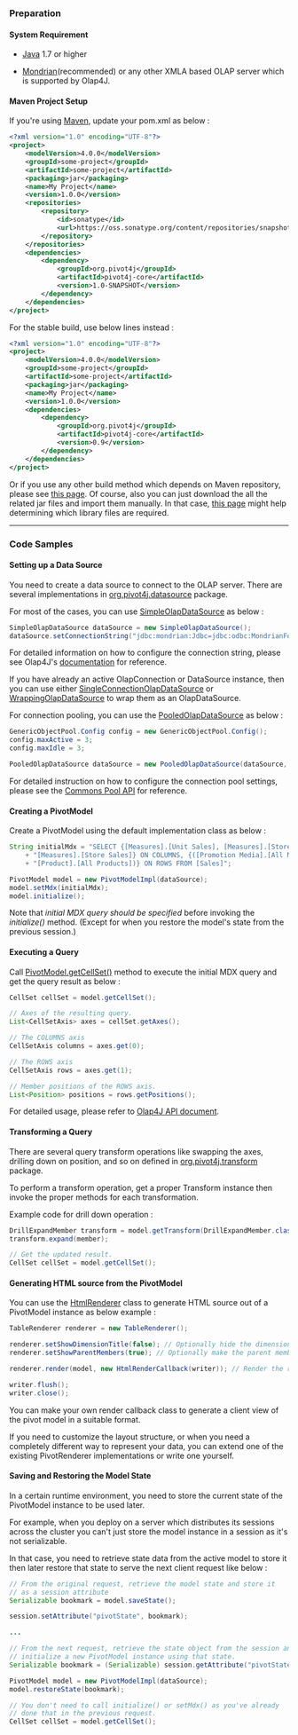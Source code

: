 ### Preparation

#### System Requirement

* [Java][java-site] 1.7 or higher

* [Mondrian][mondrian-site](recommended) or any other XMLA based OLAP server which is supported by Olap4J.

#### Maven Project Setup

If you're using [Maven][maven-site], update your pom.xml as below :

```xml
<?xml version="1.0" encoding="UTF-8"?>
<project>
    <modelVersion>4.0.0</modelVersion>
    <groupId>some-project</groupId>
    <artifactId>some-project</artifactId>
    <packaging>jar</packaging>
    <name>My Project</name>
    <version>1.0.0</version>
    <repositories>
        <repository>
            <id>sonatype</id>
            <url>https://oss.sonatype.org/content/repositories/snapshots/</url>
        </repository>
    </repositories>
    <dependencies>
        <dependency>
            <groupId>org.pivot4j</groupId>
            <artifactId>pivot4j-core</artifactId>
            <version>1.0-SNAPSHOT</version>
        </dependency>
    </dependencies>
</project>
```

For the stable build, use below lines instead :

```xml
<?xml version="1.0" encoding="UTF-8"?>
<project>
    <modelVersion>4.0.0</modelVersion>
    <groupId>some-project</groupId>
    <artifactId>some-project</artifactId>
    <packaging>jar</packaging>
    <name>My Project</name>
    <version>1.0.0</version>
    <dependencies>
        <dependency>
            <groupId>org.pivot4j</groupId>
            <artifactId>pivot4j-core</artifactId>
            <version>0.9</version>
        </dependency>
    </dependencies>
</project>
```

Or if you use any other build method which depends on Maven repository, please see [this page][dependency-info].
Of course, also you can just download the all the related jar files and import them manually. In that case, 
[this page][dependencies] might help determining which library files are required.

[java-site]: http://www.java.com
[maven-site]: http://maven.apache.org
[mondrian-site]: http://mondrian.pentaho.com
[dependency-info]: ./dependency-info.html
[dependencies]: ./dependencies.html

---

### Code Samples

#### Setting up a Data Source

You need to create a data source to connect to the OLAP server. There are several implementations in 
[org.pivot4j.datasource][api-datasource] package.

For most of the cases, you can use [SimpleOlapDataSource][api-SimpleOlapDataSource] as below :

```java
SimpleOlapDataSource dataSource = new SimpleOlapDataSource();
dataSource.setConnectionString("jdbc:mondrian:Jdbc=jdbc:odbc:MondrianFoodMart;Catalog=FoodMart.xml;");
```

For detailed information on how to configure the connection string, please see Olap4J's 
[documentation][olap4j-docs] for reference. 

If you have already an active OlapConnection or DataSource instance, then you can use either 
[SingleConnectionOlapDataSource][api-SingleConnectionOlapDataSource] 
or [WrappingOlapDataSource][api-WrappingOlapDataSource] to wrap them as an OlapDataSource.

For connection pooling, you can use the [PooledOlapDataSource][api-PooledOlapDataSource] as below :

```java
GenericObjectPool.Config config = new GenericObjectPool.Config();
config.maxActive = 3;
config.maxIdle = 3;

PooledOlapDataSource dataSource = new PooledOlapDataSource(dataSource, config);
```

For detailed instruction on how to configure the connection pool settings, please see 
the [Commons Pool API][commons-pool-api] for reference. 

#### Creating a PivotModel

Create a PivotModel using the default implementation class as below :

```java
String initialMdx = "SELECT {[Measures].[Unit Sales], [Measures].[Store Cost], " 
	+ "[Measures].[Store Sales]} ON COLUMNS, {([Promotion Media].[All Media], "
	+ "[Product].[All Products])} ON ROWS FROM [Sales]";

PivotModel model = new PivotModelImpl(dataSource);
model.setMdx(initialMdx);
model.initialize();
```

Note that *initial MDX query should be specified* before invoking the *initialize()* method. 
(Except for when you restore the model's state from the previous session.)

#### Executing a Query

Call [PivotModel.getCellSet()][api-PivotModel-getCellSet] method to execute the initial MDX 
query and get the query result as below :

```java
CellSet cellSet = model.getCellSet();

// Axes of the resulting query.
List<CellSetAxis> axes = cellSet.getAxes();

// The COLUMNS axis
CellSetAxis columns = axes.get(0);

// The ROWS axis
CellSetAxis rows = axes.get(1);

// Member positions of the ROWS axis.
List<Position> positions = rows.getPositions();
```

For detailed usage, please refer to [Olap4J API document][olap4j-api-CellSet].

#### Transforming a Query

There are several query transform operations like swapping the axes, drilling down on position, 
and so on defined in [org.pivot4j.transform][api-transform] package.

To perform a transform operation, get a proper Transform instance then invoke the proper methods 
for each transformation.

Example code for drill down operation :

```java
DrillExpandMember transform = model.getTransform(DrillExpandMember.class);
transform.expand(member);

// Get the updated result.
CellSet cellSet = model.getCellSet();
```

#### Generating HTML source from the PivotModel

You can use the [HtmlRenderer][api-HtmlRenderer] class to generate HTML source out of 
a PivotModel instance as below example :

```java
TableRenderer renderer = new TableRenderer();

renderer.setShowDimensionTitle(false); // Optionally hide the dimension title headers.
renderer.setShowParentMembers(true); // Optionally make the parent members visible.

renderer.render(model, new HtmlRenderCallback(writer)); // Render the result as a HTML page.

writer.flush();
writer.close();
```

You can make your own render callback class to generate a client view of the pivot model 
in a suitable format.

If you need to customize the layout structure, or when you need a completely different way to 
represent your data, you can extend one of the existing PivotRenderer implementations or write 
one yourself.  

#### Saving and Restoring the Model State

In a certain runtime environment, you need to store the current state of the PivotModel instance 
to be used later.

For example, when you deploy on a server which distributes its sessions across the cluster you can't 
just store the model instance in a session as it's not serializable.

In that case, you need to retrieve state data from the active model to store it then later restore 
that state to serve the next client request like below :

```java
// From the original request, retrieve the model state and store it 
// as a session attribute
Serializable bookmark = model.saveState();

session.setAttribute("pivotState", bookmark);

...

// From the next request, retrieve the state object from the session and 
// initialize a new PivotModel instance using that state.
Serializable bookmark = (Serializable) session.getAttribute("pivotState");

PivotModel model = new PivotModelImpl(dataSource);
model.restoreState(bookmark);

// You don't need to call initialize() or setMdx() as you've already 
// done that in the previous request.
CellSet cellSet = model.getCellSet();
```

[api-datasource]: ./apidocs/org/pivot4j/datasource/package-summary.html
[api-SimpleOlapDataSource]: ./apidocs/org/pivot4j/datasource/SimpleOlapDataSource.html
[api-SingleConnectionOlapDataSource]: ./apidocs/org/pivot4j/datasource/SingleConnectionOlapDataSource.html
[api-WrappingOlapDataSource]: ./apidocs/org/pivot4j/datasource/WrappingOlapDataSource.html
[api-PooledOlapDataSource]: ./apidocs/org/pivot4j/datasource/PooledOlapDataSource.html
[api-PivotModel-getCellSet]: ./apidocs/org/pivot4j/PivotModel.html#getCellSet%28%29
[api-transform]: ./apidocs/org/pivot4j/transform/package-summary.html
[api-HtmlRenderer]: ./apidocs/org/pivot4j/ui/html/HtmlRenderer.html

[olap4j-docs]: http://www.olap4j.org/olap4j_fs.html#Connections
[olap4j-api-CellSet]: http://www.olap4j.org/head/api/org/olap4j/CellSet.html
[commons-pool-api]: http://commons.apache.org/pool/apidocs/org/apache/commons/pool/impl/GenericObjectPool.html
